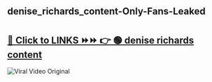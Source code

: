 
 ## denise_richards_content-Only-Fans-Leaked

# <h2><a href="https://clipsfans.com/denise_richards_content&ref=git">🔗 Click to LINKS ⏩⏩ 👉 🟢 denise richards content </a></h2>

<a href="https://clipsfans.com/denise_richards_content&ref=git" rel="nofollow" data-target="animated-image.originalLink"><img src="https://i.ibb.co.com/xMMVF88/686577567.gif" alt="Viral Video Original" style="max-width: 100%; display: inline-block;" data-target="animated-image.originalImage"></a>
